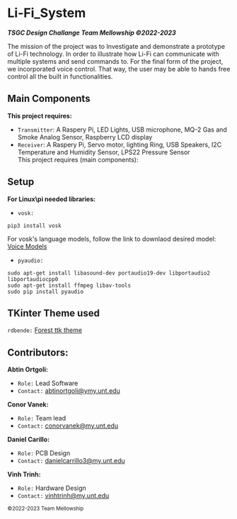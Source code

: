 # Li-Fi_System
***TSGC Design Challange Team Mellowship ©2022-2023***

The mission of the project was to Investigate and demonstrate a prototype of Li-Fi technology. In order to illustrate how Li-Fi can communicate with multiple systems and send commands to. For the final form of the project, we incorporated voice control. That way, the user may be able to hands free control all the built in functionalities.

## Main Components

**This project requires:** <br>
- `Transmitter`: A Raspery Pi, LED Lights, USB microphone, MQ-2 Gas and Smoke Analog Sensor, Raspberry LCD display <br>
- `Receiver`:    A Raspery Pi, Servo motor, lighting Ring, USB Speakers, I2C Temperature and Humidity Sensor, LPS22 Pressure Sensor <br>
This project requires (main components):

## Setup

**For Linux\pi needed libraries:** <br>

- `vosk:` <br>
```
pip3 install vosk
```
For vosk's language models, follow the link to downlaod desired model: [Voice Models](https://alphacephei.com/vosk/models) <br>

- `pyaudio:` <br>
```
sudo apt-get install libasound-dev portaudio19-dev libportaudio2 libportaudiocpp0
sudo apt-get install ffmpeg libav-tools
sudo pip install pyaudio
```

## TKinter Theme used

`rdbende:` [Forest ttk theme](https://github.com/rdbende/Forest-ttk-theme)

## Contributors:

**Abtin Ortgoli:** <br>
- `Role:` Lead Software
- `Contact:` abtinortgoli@ymy.unt.edu

**Conor Vanek:** <br>
- `Role:` Team lead
- `Contact:` conorvanek@my.unt.edu <br>

**Daniel Carillo:** <br>
- `Role:` PCB Design
- `Contact:` danielcarrillo3@my.unt.edu

**Vinh Trinh:** <br>
- `Role:` Hardware Design
- `Contact:` vinhtrinh@my.unt.edu


<sub> ©2022-2023 Team Mellowship </sub>
